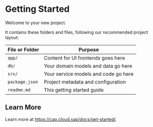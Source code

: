 # Getting Started

Welcome to your new project.

It contains these folders and files, following our recommended project layout:

File or Folder | Purpose
---------|----------
`app/` | Content for UI frontends goes here
`db/` | Your domain models and data go here
`srv/` | Your service models and code go here
`package.json` | Project metadata and configuration
`readme.md` | This getting started guide

## Learn More

Learn more at https://cap.cloud.sap/docs/get-started/.
